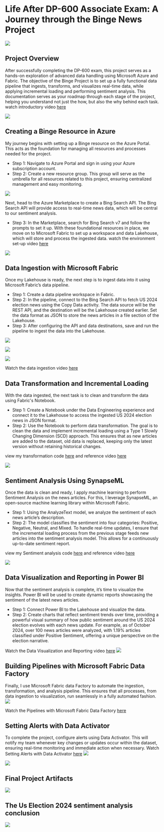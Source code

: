 # Life After DP-600 Associate Exam: A Journey through the Binge News Project
![](architecture.png)

## Project Overview
After successfully completing the DP-600 exam, this project serves as a hands-on exploration of advanced data handling using Microsoft Azure and Fabric. The objective of the Binge Project is to set up a fully functional data pipeline that ingests, transforms, and visualizes real-time data, while applying incremental loading and performing sentiment analysis. This documentation serves as your roadmap through each stage of the project, helping you understand not just the how, but also the why behind each task.
watch introductory video [here](https://youtu.be/okrKwdn9Z34?si=H4GwhOyB-hIM-MRB)

![](Project_guide.png)

## Creating a Binge Resource in Azure
My journey begins with setting up a Binge resource on the Azure Portal. This acts as the foundation for managing all resources and processes needed for the project.
- Step 1: Navigate to Azure Portal and sign in using your Azure subscription account.
- Step 2: Create a new resource group. This group will serve as the umbrella for all resources related to this project, ensuring centralized management and easy monitoring.

![](Binge_resourece_group.png)

Next, head to the Azure Marketplace to create a Bing Search API. The Bing Search API will provide access to real-time news data, which will be central to our sentiment analysis.
- Step 3: In the Marketplace, search for Bing Search v7 and follow the prompts to set it up.
With these foundational resources in place, we move on to Microsoft Fabric to set up a workspace and data Lakehouse, which will store and process the ingested data.
watch the environment set-up video [here](https://youtu.be/JywiK_EPsgE?si=Tp7QZA_qs0OEqfiJ)

![](Binge_search_v7.png)

## Data Ingestion with Microsoft Fabric

Once my  Lakehouse is ready, the next step is to ingest data into it using Microsoft Fabric’s data pipeline.
- Step 1: Create a data pipeline workspace in Fabric.
- Step 2: In the pipeline, connect to the Bing Search API to fetch US 2024 election news using the Copy Data activity.
The data source will be the REST API, and the destination will be the Lakehouse created earlier. Set the data format as JSON to store the news articles in a file section of the Lakehouse.
- Step 3: After configuring the API and data destinations, save and run the pipeline to ingest the data into the Lakehouse.

![](fabric_lakehouse.png)

![](fabric_rest_api_connector.png)

![](fabric_data_factory_connector.png)

Watch the data ingestion video [here](https://youtu.be/tJTXWMhfln8?si=GNFwKzXrkyXb2p73)

## Data Transformation and Incremental Loading
With the data ingested, the next task is to clean and transform the data using Fabric's Notebook.
- Step 1: Create a Notebook under the Data Engineering experience and connect it to the Lakehouse to access the ingested US 2024 election news in JSON format.
- Step 2: Use the Notebook to perform data transformation. The goal is to clean the data and implement incremental loading using a Type 1 Slowly Changing Dimension (SCD) approach. This ensures that as new articles are added to the dataset, old data is replaced, keeping only the latest version without retaining historical changes.

view my transformation code [here](https://github.com/folorunsoajala/Microsoft_fabric_Binge_News_Project/blob/main/Transformed_bing_news.ipynb) and reference video [here](https://youtu.be/GyZ88fAKyBY?si=dRJzAN5sqS9nQi4M)

![](data_transformation_with_fabric_notebbok.png)

## Sentiment Analysis Using SynapseML
Once the data is clean and ready, I apply machine learning to perform Sentiment Analysis on the news articles. For this, I leverage SynapseML, an open-source machine learning library within Microsoft Fabric.
- Step 1: Using the AnalyzeText model, we analyze the sentiment of each news article’s description.
- Step 2: The model classifies the sentiment into four categories: Positive, Negative, Neutral, and Mixed.
To handle real-time updates, I ensure that the incremental loading process from the previous stage feeds new articles into the sentiment analysis model. This allows for a continuously up-to-date sentiment report.

view my Sentiment analysis code [here](https://github.com/folorunsoajala/Microsoft_fabric_Binge_News_Project/blob/main/News_sentiment_Analysis.ipynb) and reference video [here](https://youtu.be/-Ai4WwIabWI?si=9CHQZkdj6caL2Kz1)

![](sentiment_analysis_with_fabric_notebook.jpg)


## Data Visualization and Reporting in Power BI
Now that the sentiment analysis is complete, it’s time to visualize the insights. Power BI will be used to create dynamic reports showcasing the sentiment of the latest news articles.
- Step 1: Connect Power BI to the Lakehouse and visualize the data.
- Step 2: Create charts that reflect sentiment trends over time, providing a powerful visual summary of how public sentiment around the US 2024 election evolves with each news update.
For example, as of October 2024, over 100 news articles were analyzed, with 1.19% articles classified under Positive Sentiment, offering a unique perspective on the election narrative.

Watch the Data Visualization and Reporting video [here](https://youtu.be/sZnlJXO4Fx8?si=aujnL9ZXRged9nYv)
![](dashboard.png)

## Building Pipelines with Microsoft Fabric Data Factory
Finally, I use Microsoft Fabric data Factory to automate the ingestion, transformation, and analysis pipeline. This ensures that all processes, from data ingestion to visualization, run seamlessly in a fully automated fashion.
![](pipeline.jpg)

Watch the Pipelines with Microsoft Fabric Data Factory [here](https://youtu.be/thgkLSpI27c?si=bITbUZJTCDSTQCP5)

## Setting Alerts with Data Activator
To complete the project, configure alerts using Data Activator. This will notify my team whenever key changes or updates occur within the dataset, ensuring real-time monitoring and immediate action when necessary. Watch Setting Alerts with Data Activator [here](https://youtu.be/RA5qM8DRxu8?si=zDBCOuf7pE6CLkAI)
![](data_activator.jpg)

![](data_activator_with_team.png)

## Final Project Artifacts
![](project_artifacts.jpg)

## The Us Election 2024 sentiment analysis conclusion 
![](us_2024_election.png)
